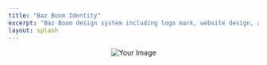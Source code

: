 ```yaml
---
title: "Baz Boom Identity"
excerpt: "Baz Boom design system including logo mark, website design, and branding applications."
layout: splash
---
```

<div style="text-align: center;">
  <img src="/assets/imgaes/2021/1.jpg" alt="Your Image">
</div>
